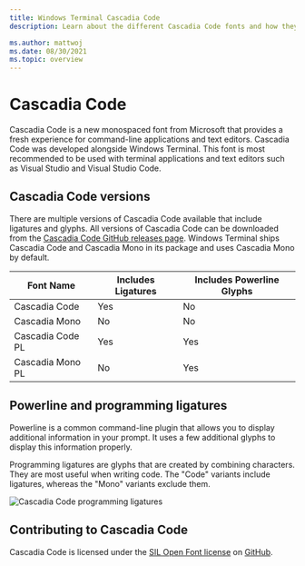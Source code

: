 ```yaml
---
title: Windows Terminal Cascadia Code
description: Learn about the different Cascadia Code fonts and how they work with Windows Terminal.

ms.author: mattwoj
ms.date: 08/30/2021
ms.topic: overview
---
```


# Cascadia Code

Cascadia Code is a new monospaced font from Microsoft that provides a fresh experience for command-line applications and text editors. Cascadia Code was developed alongside Windows Terminal. This font is most recommended to be used with terminal applications and text editors such as Visual Studio and Visual Studio Code.

## Cascadia Code versions

There are multiple versions of Cascadia Code available that include ligatures and glyphs. All versions of Cascadia Code can be downloaded from the [Cascadia Code GitHub releases page](https://github.com/microsoft/cascadia-code/releases). Windows Terminal ships Cascadia Code and Cascadia Mono in its package and uses Cascadia Mono by default.

| Font Name | Includes Ligatures | Includes Powerline Glyphs |
| --------- | ------------------ | ------------------------- |
| Cascadia Code | Yes | No |
| Cascadia Mono | No  | No |
| Cascadia Code PL | Yes | Yes |
| Cascadia Mono PL | No | Yes |

## Powerline and programming ligatures

Powerline is a common command-line plugin that allows you to display additional information in your prompt. It uses a few additional glyphs to display this information properly.

Programming ligatures are glyphs that are created by combining characters. They are most useful when writing code. The "Code" variants include ligatures, whereas the "Mono" variants exclude them.

![Cascadia Code programming ligatures](./images/programming-ligatures.gif)

## Contributing to Cascadia Code

Cascadia Code is licensed under the [SIL Open Font license](https://scripts.sil.org/cms/scripts/page.php?site_id=nrsi&id=OFL) on [GitHub](https://github.com/microsoft/cascadia-code).

